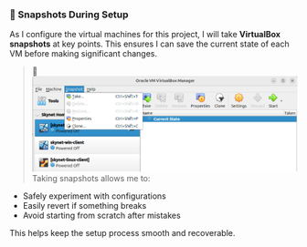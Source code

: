 ### 📸 Snapshots During Setup

As I configure the virtual machines for this project, I will take **VirtualBox snapshots** at key points. This ensures I can save the current state of each VM before making significant changes.
> 📸 ![Snapshots](img/snapshots.png)
Taking snapshots allows me to:
- Safely experiment with configurations
- Easily revert if something breaks
- Avoid starting from scratch after mistakes

This helps keep the setup process smooth and recoverable.
